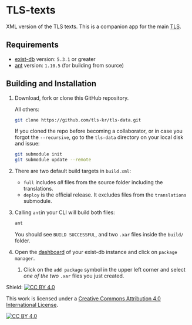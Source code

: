 # TLS-texts
XML version of the TLS texts. This is a companion app for the main [TLS](https://github.com/tls-kr/tls-app).

## Requirements
*   [exist-db](http://exist-db.org/exist/apps/homepage/index.html) version: ``5.3.1`` or greater
*   [ant](http://ant.apache.org) version: ``1.10.5`` \(for building from source\)

## Building and Installation
1.  Download, fork or clone this GitHub repository. 

    All others:
    ```bash
    git clone https://github.com/tls-kr/tls-data.git
    ```

    If you cloned the repo before becoming a collaborator, or in case you forgot the `--recursive`, go to the `tls-data` directory on your local disk and issue:
    ```bash
    git submodule init
    git submodule update --remote
    ```

2.  There are two default build targets in ``build.xml``:
    *   ``full`` includes *all* files from the source folder including the translations.
    *   ``deploy`` is the official release. It excludes files from the `translations` submodule.
3.  Calling ``ant``in your CLI will build both files:  
    ```bash
    ant
    ```

    You should see `BUILD SUCCESSFUL`, and two `.xar` files inside the `build/` folder.
4.  Open the [dashboard](http://localhost:8080/exist/apps/dashboard/index.html) of your exist-db instance and click on `package manager`.
    1.  Click on the `add package` symbol in the upper left corner and select *one of the two* `.xar` files you just created.         

Shield: [![CC BY 4.0][cc-by-shield]][cc-by]

This work is licensed under a
[Creative Commons Attribution 4.0 International License][cc-by].

[![CC BY 4.0][cc-by-image]][cc-by]

[cc-by]: http://creativecommons.org/licenses/by/4.0/
[cc-by-image]: https://i.creativecommons.org/l/by/4.0/88x31.png
[cc-by-shield]: https://img.shields.io/badge/License-CC%20BY%204.0-lightgrey.svg


